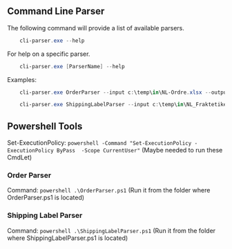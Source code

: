 ## Command Line Parser

The following command will provide a list of available parsers. 

```ps1
    cli-parser.exe --help
```

For help on a specific parser. 

```ps1
    cli-parser.exe [ParserName] --help
```

Examples:

```ps1
    cli-parser.exe OrderParser --input c:\temp\in\NL-Ordre.xlsx --output c:\temp\out\Orders.csv --header-line-no 1 --ws-name "Ny Ordre" --delimiter ','

    cli-parser.exe ShippingLabelParser --input c:\temp\in\NL_Fraktetikett.xlsx --output c:\temp\out\ShippingLabels.csv --header-line-no 1 --ws-name "Ark1" --point-in-time-file c:\temp\cut-off.tmstmp
```

## Powershell Tools
Set-ExecutionPolicy: `powershell -Command "Set-ExecutionPolicy -ExecutionPolicy ByPass  -Scope CurrentUser"` (Maybe needed to run these CmdLet)

### Order Parser
Command:             `powershell .\OrderParser.ps1` (Run it from the folder where OrderParser.ps1 is located)

### Shipping Label Parser
Command:             `powershell .\ShippingLabelParser.ps1` (Run it from the folder where ShippingLabelParser.ps1 is located)
